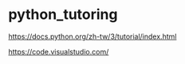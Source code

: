 # python_tutoring
https://docs.python.org/zh-tw/3/tutorial/index.html

https://code.visualstudio.com/
